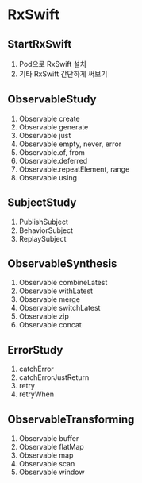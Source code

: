 # RxSwift

StartRxSwift
------------------
1. Pod으로 RxSwift 설치
2. 기타 RxSwift 간단하게 써보기

ObservableStudy
-------------------
1. Observable create
2. Observable generate
3. Observable just
4. Observable empty, never, error
5. Observable.of, from
6. Observable.deferred
7. Observable.repeatElement, range
8. Observable using

SubjectStudy
------------------
1. PublishSubject
2. BehaviorSubject
3. ReplaySubject

ObservableSynthesis
------------------
1. Observable combineLatest
2. Observable withLatest
3. Observable merge
4. Observable switchLatest
5. Observable zip
6. Observable concat

ErrorStudy
------------------
1. catchError
2. catchErrorJustReturn
3. retry
4. retryWhen

ObservableTransforming
------------------
1. Observable buffer
2. Observable flatMap
3. Observable map
4. Observable scan
5. Observable window
